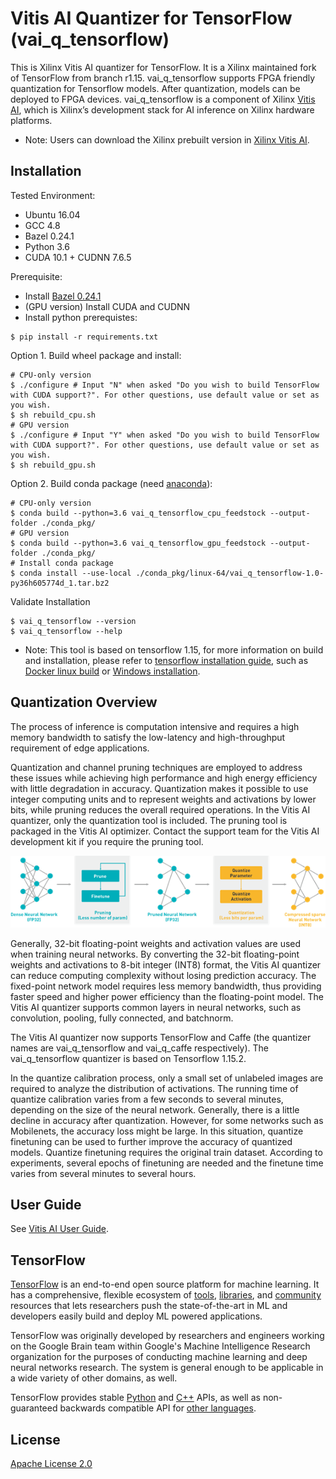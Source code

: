 # Vitis AI Quantizer for TensorFlow (vai_q_tensorflow)
This is Xilinx Vitis AI quantizer for TensorFlow. It is a Xilinx maintained fork of TensorFlow from branch r1.15. 
vai_q_tensorflow supports FPGA friendly quantization for Tensorflow models. After quantization, models can be deployed to FPGA devices.
vai_q_tensorflow is a component of Xilinx [Vitis AI](https://github.com/Xilinx/Vitis-AI), which is Xilinx’s development stack for AI inference on Xilinx hardware platforms.

* Note: Users can download the Xilinx prebuilt version in [Xilinx Vitis AI](https://www.xilinx.com/products/design-tools/vitis.html).

## Installation
Tested Environment:
* Ubuntu 16.04
* GCC 4.8
* Bazel 0.24.1
* Python 3.6
* CUDA 10.1 + CUDNN 7.6.5

Prerequisite: 

*  Install [Bazel 0.24.1](https://bazel.build/)
*  (GPU version) Install CUDA and CUDNN
*  Install python prerequistes:
```shell
$ pip install -r requirements.txt 
```

Option 1. Build wheel package and install:
```shell
# CPU-only version
$ ./configure # Input "N" when asked "Do you wish to build TensorFlow with CUDA support?". For other questions, use default value or set as you wish.
$ sh rebuild_cpu.sh
# GPU version
$ ./configure # Input "Y" when asked "Do you wish to build TensorFlow with CUDA support?". For other questions, use default value or set as you wish.
$ sh rebuild_gpu.sh
```

Option 2. Build conda package (need [anaconda](https://www.anaconda.com/)):
```shell
# CPU-only version
$ conda build --python=3.6 vai_q_tensorflow_cpu_feedstock --output-folder ./conda_pkg/
# GPU version
$ conda build --python=3.6 vai_q_tensorflow_gpu_feedstock --output-folder ./conda_pkg/
# Install conda package
$ conda install --use-local ./conda_pkg/linux-64/vai_q_tensorflow-1.0-py36h605774d_1.tar.bz2
```

Validate Installation
```shell
$ vai_q_tensorflow --version
$ vai_q_tensorflow --help
```

* Note: This tool is based on tensorflow 1.15, for more information on build and installation, please refer to [tensorflow installation guide](https://www.tensorflow.org/install/source), such as [Docker linux build](https://www.tensorflow.org/install/source#docker_linux_builds) or [Windows installation](https://www.tensorflow.org/install/source_windows).

## Quantization Overview
The process of inference is computation intensive and requires a high memory bandwidth to satisfy the low-latency and high-throughput requirement of edge applications.

Quantization and channel pruning techniques are employed to address these issues while achieving high performance and high energy efficiency with little degradation in accuracy. Quantization makes it possible to use integer computing units and to represent weights and activations by lower bits, while pruning reduces the overall required operations. In the Vitis AI quantizer, only the quantization tool is included. The pruning tool is packaged in the Vitis AI optimizer. Contact the support team for the Vitis AI development kit if you require the pruning tool.


<div align="center">
  <img src="Pruning_and_Quantization_Flow.jpg">
</div>

Generally, 32-bit floating-point weights and activation values are used when training neural networks. By converting the 32-bit floating-point weights and activations to 8-bit integer (INT8) format, the Vitis AI quantizer can reduce computing complexity without losing prediction accuracy. The fixed-point network model requires less memory bandwidth, thus providing faster speed and higher power efficiency than the floating-point model. The Vitis AI quantizer supports common layers in neural networks, such as convolution, pooling, fully connected, and batchnorm.

The Vitis AI quantizer now supports TensorFlow and Caffe (the quantizer names are vai_q_tensorflow and vai_q_caffe respectively). The vai_q_tensorflow quantizer is based on Tensorflow 1.15.2. 

In the quantize calibration process, only a small set of unlabeled images are required to analyze the distribution of activations. The running time of quantize calibration varies from a few seconds to several minutes, depending on the size of the neural network. Generally, there is a little decline in accuracy after quantization. However, for some networks such as Mobilenets, the accuracy loss might be large. In this situation, quantize finetuning can be used to further improve the accuracy of quantized models. Quantize finetuning requires the original train dataset. According to experiments, several epochs of finetuning are needed and the finetune time varies from several minutes to several hours.

## User Guide

See [Vitis AI User Guide](https://www.xilinx.com/html_docs/vitis_ai/1_1/zkj1576857115470.html).

## TensorFlow
[TensorFlow](https://www.tensorflow.org/) is an end-to-end open source platform
for machine learning. It has a comprehensive, flexible ecosystem of
[tools](https://www.tensorflow.org/resources/tools),
[libraries](https://www.tensorflow.org/resources/libraries-extensions), and
[community](https://www.tensorflow.org/community) resources that lets
researchers push the state-of-the-art in ML and developers easily build and
deploy ML powered applications.

TensorFlow was originally developed by researchers and engineers working on the
Google Brain team within Google's Machine Intelligence Research organization for
the purposes of conducting machine learning and deep neural networks research.
The system is general enough to be applicable in a wide variety of other
domains, as well.

TensorFlow provides stable [Python](https://www.tensorflow.org/api_docs/python)
and [C++](https://www.tensorflow.org/api_docs/cc) APIs, as well as
non-guaranteed backwards compatible API for
[other languages](https://www.tensorflow.org/api_docs).

## License

[Apache License 2.0](LICENSE)
